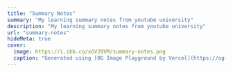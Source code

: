 ```yaml
---
title: "Summary Notes"
summary: "My learning summary notes from youtube university"
description: "My learning summary notes from youtube university"
url: "summary-notes"
hideMeta: true
cover:
  image: https://i.ibb.co/xGV28VM/summary-notes.png
  caption: "Generated using [OG Image Playground by Vercel](https://og-playground.vercel.app/)"
---
```

